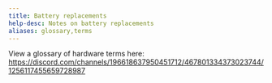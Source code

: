```yaml
---
title: Battery replacements
help-desc: Notes on battery replacements
aliases: glossary,terms
---
```


View a glossary of hardware terms here: https://discord.com/channels/196618637950451712/467801334373023744/1256117455659728987